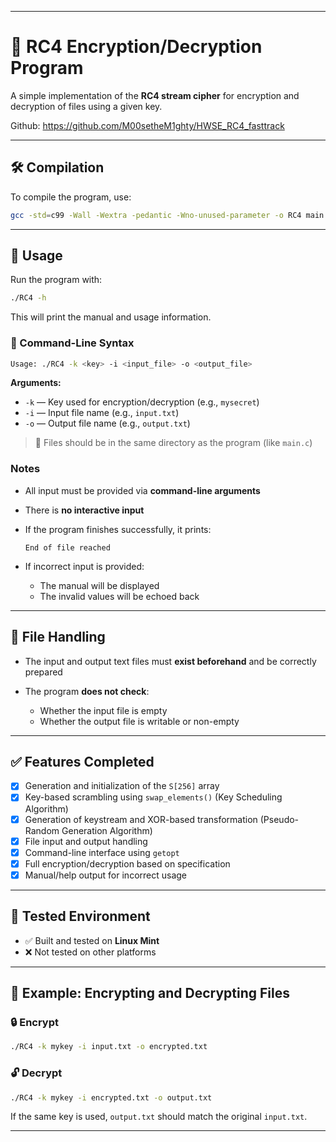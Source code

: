 
---

# 🔐 RC4 Encryption/Decryption Program

A simple implementation of the **RC4 stream cipher** for encryption and decryption of files using a given key.

Github: https://github.com/M00setheM1ghty/HWSE_RC4_fasttrack

---

## 🛠️ Compilation

To compile the program, use:

```bash
gcc -std=c99 -Wall -Wextra -pedantic -Wno-unused-parameter -o RC4 main.c
```
---

## 🚀 Usage

Run the program with:

```bash
./RC4 -h
```

This will print the manual and usage information.

### 📖 Command-Line Syntax

```bash
Usage: ./RC4 -k <key> -i <input_file> -o <output_file>
```

**Arguments:**

* `-k` — Key used for encryption/decryption (e.g., `mysecret`)
* `-i` — Input file name (e.g., `input.txt`)
* `-o` — Output file name (e.g., `output.txt`)

> 📌 Files should be in the same directory as the program (like `main.c`)

### Notes

* All input must be provided via **command-line arguments**

* There is **no interactive input**

* If the program finishes successfully, it prints:

  ```
  End of file reached
  ```

* If incorrect input is provided:

  * The manual will be displayed
  * The invalid values will be echoed back

---

## 📄 File Handling

* The input and output text files must **exist beforehand** and be correctly prepared
* The program **does not check**:

  * Whether the input file is empty
  * Whether the output file is writable or non-empty

---

## ✅ Features Completed

* [x] Generation and initialization of the `S[256]` array
* [x] Key-based scrambling using `swap_elements()` (Key Scheduling Algorithm)
* [x] Generation of keystream and XOR-based transformation (Pseudo-Random Generation Algorithm)
* [x] File input and output handling
* [x] Command-line interface using `getopt`
* [x] Full encryption/decryption based on specification
* [x] Manual/help output for incorrect usage

---

## 🧪 Tested Environment

* ✅ Built and tested on **Linux Mint**
* ❌ Not tested on other platforms

---

## 📌 Example: Encrypting and Decrypting Files

### 🔒 Encrypt

```bash
./RC4 -k mykey -i input.txt -o encrypted.txt
```

### 🔓 Decrypt

```bash
./RC4 -k mykey -i encrypted.txt -o output.txt
```

If the same key is used, `output.txt` should match the original `input.txt`.

---